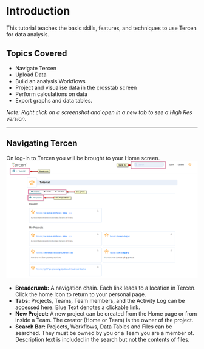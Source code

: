 # Introduction

This tutorial teaches the basic skills, features, and techniques to use Tercen for data analysis.

## Topics Covered

- Navigate Tercen
- Upload Data
- Build an analysis Workflows
- Project and visualise data in the crosstab screen
- Perform calculations on data
- Export graphs and data tables.

_Note: Right click on a screenshot and open in a new tab to see a High Res version._

---

## Navigating Tercen

On log-in to Tercen you will be brought to your Home screen.
![Screenshot](img/Introduction_Home_1.png)

- **Breadcrumb:** A navigation chain. Each link leads to a location in Tercen. Click the home Icon to return to your personal page.
- **Tabs:** Projects, Teams, Team members, and the Activity Log can be accessed here. Blue Text denotes a clickable link.
- **New Project:**  A new project can be created from the Home page or from inside a Team. The creator (Home or Team) is the owner of the project.
- **Search Bar:** Projects, Workflows, Data Tables and Files can be searched. They must be owned by you or a Team you are a member of. Description text is included in the search but not the contents of files.
